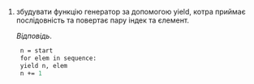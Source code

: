 1. збудувати функцію генератор  за допомогою yield, котра приймає послідовність та повертає пару 
індек та єлемент.
   
   _Відповідь_.
   ```def enumerate(sequence, start=0):
   	n = start
   	for elem in sequence:
   	yield n, elem
   	n += 1
   
